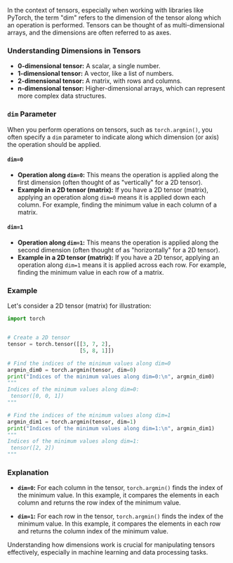 In the context of tensors, especially when working with libraries like PyTorch, the term "dim" refers to the dimension of the tensor along which an operation is performed. Tensors can be thought of as multi-dimensional arrays, and the dimensions are often referred to as axes.

### Understanding Dimensions in Tensors

- **0-dimensional tensor:** A scalar, a single number.
- **1-dimensional tensor:** A vector, like a list of numbers.
- **2-dimensional tensor:** A matrix, with rows and columns.
- **n-dimensional tensor:** Higher-dimensional arrays, which can represent more complex data structures.

### `dim` Parameter

When you perform operations on tensors, such as `torch.argmin()`, you often specify a `dim` parameter to indicate along which dimension (or axis) the operation should be applied.

#### `dim=0`

- **Operation along `dim=0`:** This means the operation is applied along the first dimension (often thought of as "vertically" for a 2D tensor).
- **Example in a 2D tensor (matrix):** If you have a 2D tensor (matrix), applying an operation along `dim=0` means it is applied down each column. For example, finding the minimum value in each column of a matrix.

#### `dim=1`

- **Operation along `dim=1`:** This means the operation is applied along the second dimension (often thought of as "horizontally" for a 2D tensor).
- **Example in a 2D tensor (matrix):** If you have a 2D tensor, applying an operation along `dim=1` means it is applied across each row. For example, finding the minimum value in each row of a matrix.

### Example

Let's consider a 2D tensor (matrix) for illustration:

```python
import torch


# Create a 2D tensor
tensor = torch.tensor([[3, 7, 2],
                       [5, 8, 1]])

# Find the indices of the minimum values along dim=0
argmin_dim0 = torch.argmin(tensor, dim=0)
print("Indices of the minimum values along dim=0:\n", argmin_dim0)
"""
Indices of the minimum values along dim=0:
 tensor([0, 0, 1])
"""

# Find the indices of the minimum values along dim=1
argmin_dim1 = torch.argmin(tensor, dim=1)
print("Indices of the minimum values along dim=1:\n", argmin_dim1)
"""
Indices of the minimum values along dim=1:
 tensor([2, 2])
"""
```

### Explanation

- **`dim=0`:** For each column in the tensor, `torch.argmin()` finds the index of the minimum value. In this example, it compares the elements in each column and returns the row index of the minimum value.

- **`dim=1`:** For each row in the tensor, `torch.argmin()` finds the index of the minimum value. In this example, it compares the elements in each row and returns the column index of the minimum value.

Understanding how dimensions work is crucial for manipulating tensors effectively, especially in machine learning and data processing tasks.